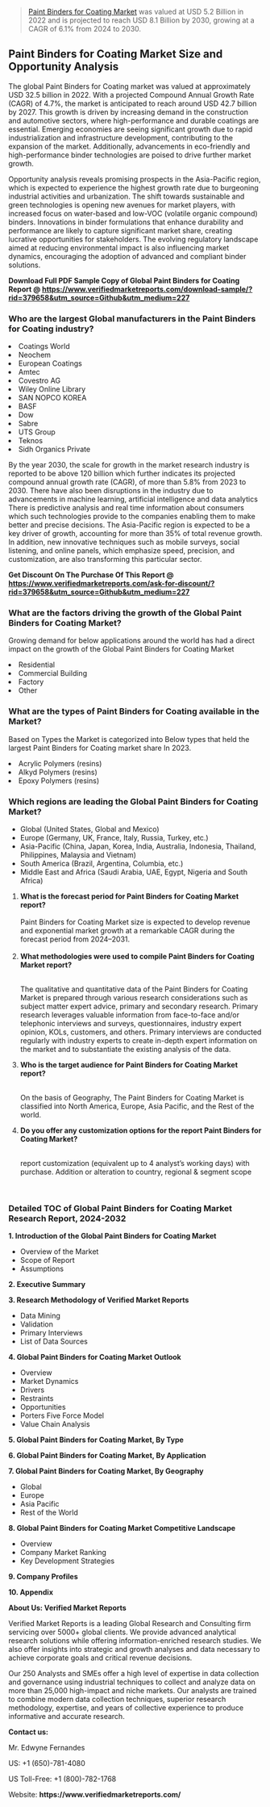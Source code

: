 <blockquote><p><p><a href="https://www.verifiedmarketreports.com/download-sample/?rid=379658&utm_source=Github&utm_medium=227" target="_blank">Paint Binders for Coating Market</a> was valued at USD 5.2 Billion in 2022 and is projected to reach USD 8.1 Billion by 2030, growing at a CAGR of 6.1% from 2024 to 2030.</p></blockquote><p><h2>Paint Binders for Coating Market Size and Opportunity Analysis</h2><p>The global Paint Binders for Coating market was valued at approximately USD 32.5 billion in 2022. With a projected Compound Annual Growth Rate (CAGR) of 4.7%, the market is anticipated to reach around USD 42.7 billion by 2027. This growth is driven by increasing demand in the construction and automotive sectors, where high-performance and durable coatings are essential. Emerging economies are seeing significant growth due to rapid industrialization and infrastructure development, contributing to the expansion of the market. Additionally, advancements in eco-friendly and high-performance binder technologies are poised to drive further market growth.</p><p>Opportunity analysis reveals promising prospects in the Asia-Pacific region, which is expected to experience the highest growth rate due to burgeoning industrial activities and urbanization. The shift towards sustainable and green technologies is opening new avenues for market players, with increased focus on water-based and low-VOC (volatile organic compound) binders. Innovations in binder formulations that enhance durability and performance are likely to capture significant market share, creating lucrative opportunities for stakeholders. The evolving regulatory landscape aimed at reducing environmental impact is also influencing market dynamics, encouraging the adoption of advanced and compliant binder solutions.</p></p><p class=""><strong>Download Full PDF Sample Copy of Global Paint Binders for Coating Report @ <a href="https://www.verifiedmarketreports.com/download-sample/?rid=379658&amp;utm_source=Github&amp;utm_medium=227" target="_blank">https://www.verifiedmarketreports.com/download-sample/?rid=379658&amp;utm_source=Github&amp;utm_medium=227</a></strong></p><h3 id="" class="">Who are the largest Global manufacturers in the Paint Binders for Coating industry?</h3><p><li>Coatings World</li><li> Neochem</li><li> European Coatings</li><li> Amtec</li><li> Covestro AG</li><li> Wiley Online Library</li><li> SAN NOPCO KOREA</li><li> BASF</li><li> Dow</li><li> Sabre</li><li> UTS Group</li><li> Teknos</li><li> Sidh Organics Private</li></p><div class=""><div class="" dir="" data-message-author-role="" data-message-id="" data-message-model-slug=""><div class=""><div class=""><div class=""><div class="" dir="" data-message-author-role="" data-message-id="" data-message-model-slug=""><div class=""><div class=""><p>By the year 2030, the scale for growth in the market research industry is reported to be above 120 billion which further indicates its projected compound annual growth rate (CAGR), of more than 5.8% from 2023 to 2030. There have also been disruptions in the industry due to advancements in machine learning, artificial intelligence and data analytics There is predictive analysis and real time information about consumers which such technologies provide to the companies enabling them to make better and precise decisions. The Asia-Pacific region is expected to be a key driver of growth, accounting for more than 35% of total revenue growth. In addition, new innovative techniques such as mobile surveys, social listening, and online panels, which emphasize speed, precision, and customization, are also transforming this particular sector.</p><p><strong>Get Discount On The Purchase Of This Report @&nbsp; <a href="https://www.verifiedmarketreports.com/ask-for-discount/?rid=379658&amp;utm_source=Github&amp;utm_medium=227" target="_blank">https://www.verifiedmarketreports.com/ask-for-discount/?rid=379658&amp;utm_source=Github&amp;utm_medium=227</a></strong></p></div></div></div></div></div></div></div></div><h3 id="" class="">What are the factors driving the growth of the Global Paint Binders for Coating Market?</h3><p id="" class="">Growing demand for below applications around the world has had a direct impact on the growth of the Global Paint Binders for Coating Market</p><p id="" class=""><li>Residential</li><li> Commercial Building</li><li> Factory</li><li> Other</li></p><h3 id="" class="">What are the types of Paint Binders for Coating available in the Market?</h3><p id="" class="">Based on Types the Market is categorized into Below types that held the largest Paint Binders for Coating market share In 2023.</p><p id="" class=""><li>Acrylic Polymers (resins)</li><li> Alkyd Polymers (resins)</li><li> Epoxy Polymers (resins)</li></p><h3 id="" class="">Which regions are leading the Global Paint Binders for Coating Market?</h3><ul><li>Global (United States, Global and Mexico)</li><li>Europe (Germany, UK, France, Italy, Russia, Turkey, etc.)</li><li>Asia-Pacific (China, Japan, Korea, India, Australia, Indonesia, Thailand, Philippines, Malaysia and Vietnam)</li><li>South America (Brazil, Argentina, Columbia, etc.)</li><li>Middle East and Africa (Saudi Arabia, UAE, Egypt, Nigeria and South Africa)</li></ul><p><ol><li><strong>What is the forecast period for Paint Binders for Coating Market report?<br /></strong><br /><span data-sheets-root="1" data-sheets-value="{&quot;1&quot;:2,&quot;2&quot;:&quot;XXXX size is expected to develop revenue and exponential market growth at a remarkable CAGR during the forecast period from 2024&ndash;2030.&quot;}" data-sheets-userformat="{&quot;2&quot;:12674,&quot;4&quot;:{&quot;1&quot;:2,&quot;2&quot;:16776960},&quot;10&quot;:2,&quot;11&quot;:0,&quot;15&quot;:&quot;Arial&quot;,&quot;16&quot;:12}">Paint Binders for Coating Market size is expected to develop revenue and exponential market growth at a remarkable CAGR during the forecast period from 2024&ndash;2031.</span><br /><br /></li><li><strong>What methodologies were used to compile Paint Binders for Coating Market report?<br /><br /></strong><p>The qualitative and quantitative data of the&nbsp;Paint Binders for Coating Market is prepared through various research considerations such as subject matter expert advice, primary and secondary research. Primary research leverages valuable information from face-to-face and/or telephonic interviews and surveys, questionnaires, industry expert opinion, KOLs, customers, and others. Primary interviews are conducted regularly with industry experts to create in-depth expert information on the market and to substantiate the existing analysis of the data.&nbsp;</p></li><li><strong>Who is the target audience for Paint Binders for Coating Market report?<br /><br /></strong><p>On the basis of Geography, The&nbsp;Paint Binders for Coating Market is classified into North America, Europe, Asia Pacific, and the Rest of the world.</p></li><li><strong>Do you offer any customization options for the report Paint Binders for Coating Market?<br /><br /></strong><p>report customization (equivalent up to 4 analyst&rsquo;s working days) with purchase. Addition or alteration to country, regional &amp; segment scope</p><p>&nbsp;</p></li></ol></p><h3 id="" class="">Detailed TOC of Global Paint Binders for Coating Market Research Report, 2024-2032</h3><p id="" class=""><strong>1. Introduction of the Global Paint Binders for Coating Market</strong></p><ul><li>Overview of the Market</li><li>Scope of Report</li><li>Assumptions</li></ul><p id="" class=""><strong>2. Executive Summary</strong></p><p id="" class=""><strong>3. Research Methodology of&nbsp;Verified Market Reports</strong></p><ul><li>Data Mining</li><li>Validation</li><li>Primary Interviews</li><li>List of Data Sources</li></ul><p id="" class=""><strong>4. Global Paint Binders for Coating Market Outlook</strong></p><ul><li>Overview</li><li>Market Dynamics</li><li>Drivers</li><li>Restraints</li><li>Opportunities</li><li>Porters Five Force Model</li><li>Value Chain Analysis</li></ul><p id="" class=""><strong>5. Global Paint Binders for Coating Market, By&nbsp;Type</strong></p><p id="" class=""><strong>6. Global Paint Binders for Coating Market, By Application</strong></p><p id="" class=""><strong>7. Global Paint Binders for Coating Market, By Geography</strong></p><ul><li>Global</li><li>Europe</li><li>Asia Pacific</li><li>Rest of the World</li></ul><p id="" class=""><strong>8. Global Paint Binders for Coating Market Competitive Landscape</strong></p><ul><li>Overview</li><li>Company Market Ranking</li><li>Key Development Strategies</li></ul><p id="" class=""><strong>9. Company Profiles</strong></p><p id="" class=""><strong>10. Appendix</strong></p><p id="" class=""><strong>About Us: Verified Market Reports</strong></p><p id="" class="">Verified Market Reports is a leading Global Research and Consulting firm servicing over 5000+ global clients. We provide advanced analytical research solutions while offering information-enriched research studies. We also offer insights into strategic and growth analyses and data necessary to achieve corporate goals and critical revenue decisions.</p><p id="" class="">Our 250 Analysts and SMEs offer a high level of expertise in data collection and governance using industrial techniques to collect and analyze data on more than 25,000 high-impact and niche markets. Our analysts are trained to combine modern data collection techniques, superior research methodology, expertise, and years of collective experience to produce informative and accurate research.</p><p id="" class=""><strong>Contact us:</strong></p><p id="" class="">Mr. Edwyne Fernandes</p><p id="" class="">US: +1 (650)-781-4080</p><p id="" class="">US Toll-Free: +1 (800)-782-1768</p><p id="" class="">Website: <a target="" data-test-app-aware-link=""><strong>https://www.verifiedmarketreports.com/</strong></a></p>
